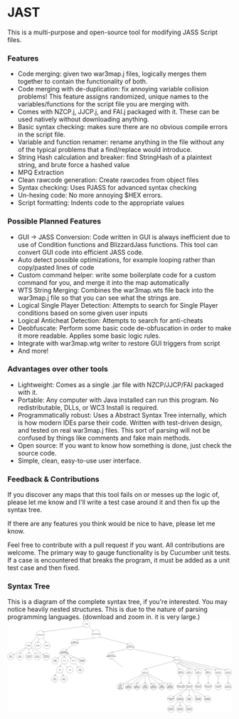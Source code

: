 # JAST

This is a multi-purpose and open-source tool for modifying JASS Script files.

### Features

- Code merging: given two war3map.j files, logically merges them together to contain the functionality of both.
- Code merging with de-duplication: fix annoying variable collision problems! This feature assigns randomized, unique names to the variables/functions for the script file you are merging with.
- Comes with NZCP.j, JJCP.j, and FAI.j packaged with it. These can be used natively without downloading anything.
- Basic syntax checking: makes sure there are no obvious compile errors in the script file.
- Variable and function renamer: rename anything in the file without any of the typical problems that a find/replace would introduce.
- String Hash calculation and breaker: find StringHash of a plaintext string, and brute force a hashed value
- MPQ Extraction
- Clean rawcode generation: Create rawcodes from object files
- Syntax checking: Uses PJASS for advanced syntax checking
- Un-hexing code: No more annoying $HEX errors.
- Script formatting: Indents code to the appropriate values

### Possible Planned Features

- GUI -> JASS Conversion: Code written in GUI is always inefficient due to use of Condition functions and BlizzardJass functions. This tool can convert GUI code into efficient JASS code.
- Auto detect possible optimizations, for example looping rather than copy/pasted lines of code
- Custom command helper: write some boilerplate code for a custom command for you, and merge it into the map automatically
- WTS String Merging: Combines the war3map.wts file back into the war3map.j file so that you can see what the strings are.
- Logical Single Player Detection: Attempts to search for Single Player conditions based on some given user inputs
- Logical Anticheat Detection: Attempts to search for anti-cheats
- Deobfuscate: Perform some basic code de-obfuscation in order to make it more readable. Applies some basic logic rules.
- Integrate with war3map.wtg writer to restore GUI triggers from script
- And more!

### Advantages over other tools

- Lightweight: Comes as a single .jar file with NZCP/JJCP/FAI packaged with it.
- Portable: Any computer with Java installed can run this program. No redistributable, DLLs, or WC3 Install is required.
- Programmatically robust: Uses a Abstract Syntax Tree internally, which is how modern IDEs parse their code. Written with test-driven design, and tested on real war3map.j files. This sort of parsing will not be confused by things like comments and fake main methods.
- Open source: If you want to know how something is done, just check the source code.
- Simple, clean, easy-to-use user interface.

### Feedback & Contributions

If you discover any maps that this tool fails on or messes up the logic of, please let me know and I'll write a test case around it and then fix up the syntax tree.

If there are any features you think would be nice to have, please let me know.

Feel free to contribute with a pull request if you want. All contributions are welcome. The primary way to gauge functionality is by Cucumber unit tests. If a case is encountered that breaks the program, it must be added as a unit test case and then fixed.

### Syntax Tree

This is a diagram of the complete syntax tree, if you're interested. You may notice heavily nested structures. This is due to the nature of parsing programming languages.
(download and zoom in. it is very large.)
![Tree Diagram](JAST.png)